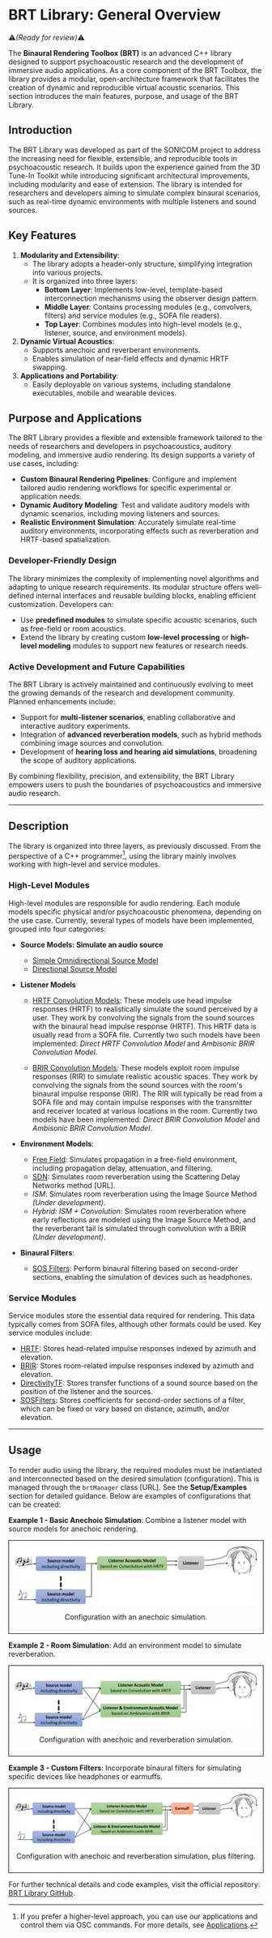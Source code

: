 # BRT Library: General Overview
:warning:*(Ready for review)*:warning:

The **Binaural Rendering Toolbox (BRT)** is an advanced C++ library designed to support psychoacoustic research and the development of immersive audio applications. As a core component of the BRT Toolbox, the library provides a modular, open-architecture framework that facilitates the creation of dynamic and reproducible virtual acoustic scenarios. This section introduces the main features, purpose, and usage of the BRT Library.

## Introduction

The BRT Library was developed as part of the SONICOM project to address the increasing need for flexible, extensible, and reproducible tools in psychoacoustic research. It builds upon the experience gained from the 3D Tune-In Toolkit while introducing significant architectural improvements, including modularity and ease of extension. The library is intended for researchers and developers aiming to simulate complex binaural scenarios, such as real-time dynamic environments with multiple listeners and sound sources.

## Key Features

1. **Modularity and Extensibility**:
    - The library adopts a header-only structure, simplifying integration into various projects.
    - It is organized into three layers:
        - **Bottom Layer**: Implements low-level, template-based interconnection mechanisms using the observer design pattern.
        - **Middle Layer**: Contains processing modules (e.g., convolvers, filters) and service modules (e.g., SOFA file readers).
        - **Top Layer**: Combines modules into high-level models (e.g., listener, source, and environment models).
2. **Dynamic Virtual Acoustics**:
    - Supports anechoic and reverberant environments.
    - Enables simulation of near-field effects and dynamic HRTF swapping.
3. **Applications and Portability**:
    - Easily deployable on various systems, including standalone executables, mobile and wearable devices.

## Purpose and Applications

The BRT Library provides a flexible and extensible framework tailored to the needs of researchers and developers in psychoacoustics, auditory modeling, and immersive audio rendering. Its design supports a variety of use cases, including:

- **Custom Binaural Rendering Pipelines**: Configure and implement tailored audio rendering workflows for specific experimental or application needs.
- **Dynamic Auditory Modeling**: Test and validate auditory models with dynamic scenarios, including moving listeners and sources.
- **Realistic Environment Simulation**: Accurately simulate real-time auditory environments, incorporating effects such as reverberation and HRTF-based spatialization.

### Developer-Friendly Design

The library minimizes the complexity of implementing novel algorithms and adapting to unique research requirements. Its modular structure offers well-defined internal interfaces and reusable building blocks, enabling efficient customization. Developers can:

- Use **predefined modules** to simulate specific acoustic scenarios, such as free-field or room acoustics.
- Extend the library by creating custom **low-level processing** or **high-level modeling** modules to support new features or research needs.

### Active Development and Future Capabilities

The BRT Library is actively maintained and continuously evolving to meet the growing demands of the research and development community. Planned enhancements include:

- Support for **multi-listener scenarios**, enabling collaborative and interactive auditory experiments.
- Integration of **advanced reverberation models**, such as hybrid methods combining image sources and convolution.
- Development of **hearing loss and hearing aid simulations**, broadening the scope of auditory applications.

By combining flexibility, precision, and extensibility, the BRT Library empowers users to push the boundaries of psychoacoustics and immersive audio research.

---

## Description

The library is organized into three layers, as previously discussed. From the perspective of a C++ programmer[^1], using the library mainly involves working with high-level and service modules.

[^1]: If you prefer a higher-level approach, you can use our applications and control them via OSC commands. For more details, see [Applications](/BRT-Documentation/applications/).

### High-Level Modules

High-level modules are responsible for audio rendering. Each module models specific physical and/or psychoacoustic phenomena, depending on the use case. Currently, several types of models have been implemented, grouped into four categories:

- **Source Models: Simulate an audio source**
    - [Simple Omnidirectional Source Model](../library/source-models/simple-omnidirectional-source-model.md)
    - [Directional Source Model](../library/source-models/directivity-source-model.md)

- **Listener Models**
    - [HRTF Convolution Models](./listener-models/hrtf-models/index.md): These models use head impulse responses (HRTF) to realistically simulate the sound perceived by a user. They work by convolving the signals from the sound sources with the binaural head impulse response (HRTF). This HRTF data is usually read from a SOFA file. Currently two such models have been implemented: *Direct HRTF Convolution Model* and *Ambisonic BRIR Convolution Model*.

    - [BRIR Convolution Models](./listener-models/rir-models/index.md): These models exploit room impulse responses (RIR) to simulate realistic acoustic spaces. They work by convolving the signals from the sound sources with the room's binaural impulse response (RIR). The RIR will typically be read from a SOFA file and may contain impulse responses with the transmitter and receiver located at various locations in the room. Currently two models have been implemented: *Direct BRIR Convolution Model* and *Ambisonic BRIR Convolution Model*.

- **Environment Models**:
    - [Free Field](../library/environment-models/freefield-environment-model.md): Simulates propagation in a free-field environment, including propagation delay, attenuation, and filtering.
    - [SDN](../library/environment-models/sdn-environment-model.md): Simulates room reverberation using the Scattering Delay Networks method [URL].
    - *ISM*: Simulates room reverberation using the Image Source Method *(Under development)*.
    - *Hybrid: ISM + Convolution*: Simulates room reverberation where early reflections are modeled using the Image Source Method, and the reverberant tail is simulated through convolution with a BRIR *(Under development)*.

- **Binaural Filters**:
    - [SOS Filters](../library/binaural-filters/sos-filters.md): Perform binaural filtering based on second-order sections, enabling the simulation of devices such as headphones.

### Service Modules

Service modules store the essential data required for rendering. This data typically comes from SOFA files, although other formats could be used. Key service modules include:

- [HRTF](../library/service-modules/service-hrtf.md): Stores head-related impulse responses indexed by azimuth and elevation.
- [BRIR](../library/service-modules/service-brir.md): Stores room-related impulse responses indexed by azimuth and elevation.
- [DirectivityTF](../library/service-modules/service-directivity-tf.md): Stores transfer functions of a sound source based on the position of the listener and the sources.
- [SOSFilters](../library/service-modules/service-sos-filters.md): Stores coefficients for second-order sections of a filter, which can be fixed or vary based on distance, azimuth, and/or elevation.

---

## Usage

To render audio using the library, the required modules must be instantiated and interconnected based on the desired simulation (configuration). This is managed through the `brtManager` class [URL]. See the **Setup/Examples** section for detailed guidance. Below are examples of configurations that can be created:

**Example 1 - Basic Anechoic Simulation**: Combine a listener model with source models for anechoic rendering.
<div style="border: 1px solid #000; padding: 10px; display: inline-block;">
    <img src="../assets/anechoic-simulation.png" alt="Configuration with an anechoic simulation" style="display: block; margin: 0 auto;">
    <p style="text-align: center;">Configuration with an anechoic simulation.</p>
</div>

**Example 2 - Room Simulation**: Add an environment model to simulate reverberation.
<div style="border: 1px solid #000; padding: 10px; display: inline-block;">
    <img src="../assets/anechoic-reverb-simulation.png" alt="Configuration with anechoic and reverberation simulation." style="display: block; margin: 0 auto;">
    <p style="text-align: center;">Configuration with anechoic and reverberation simulation.</p>
</div>

**Example 3 - Custom Filters**: Incorporate binaural filters for simulating specific devices like headphones or earmuffs.
<div style="border: 1px solid #000; padding: 10px; display: inline-block;">
    <img src="../assets/anechoic-reverb-earmuff-simulation.png" alt="Configuration with anechoic and reverberation simulation, plus filtering." style="display: block; margin: 0 auto;">
    <p style="text-align: center;">Configuration with anechoic and reverberation simulation, plus filtering.</p>
</div>


For further technical details and code examples, visit the official repository: <a href="https://github.com/GrupoDiana/BRTLibrary" target="_blank">BRT Library GitHub</a>.

